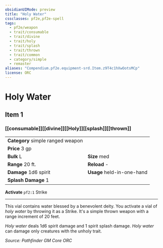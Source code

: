 ```yaml
---
obsidianUIMode: preview
title: "Holy Water"
cssclasses: pf2e,pf2e-spell
tags:
  - pf2e/weapon
  - trait/consumable
  - trait/divine
  - trait/holy
  - trait/splash
  - trait/thrown
  - trait/common
  - category/simple
  - remaster
aliases: "Compendium.pf2e.equipment-srd.Item.z9T4c1hXwOotsMCp"
license: ORC
---
```

# Holy Water
## Item 1
### [[consumable]][[divine]][[Holy]][[splash]][[thrown]]

|  |  |
| -- | -- |
| **Category** simple ranged weapon |  |
| **Price** 3 gp |  |
| **Bulk** L | **Size** med |
|**Range** 20 ft.| **Reload** -|
| **Damage** 1d6 spirit  | **Usage** held-in-one-hand |
| **Splash Damage** 1 | |


**Activate** `pf2:1` Strike

* * *

This vial contains water blessed by a benevolent deity. You activate a vial of _holy water_ by throwing it as a Strike. It's a simple thrown weapon with a range increment of 20 feet.

_Holy water_ deals 1d6 spirit damage and 1 spirit splash damage. _Holy water_ can damage only creatures with the unholy trait.

*Source: Pathfinder GM Core*
*ORC*